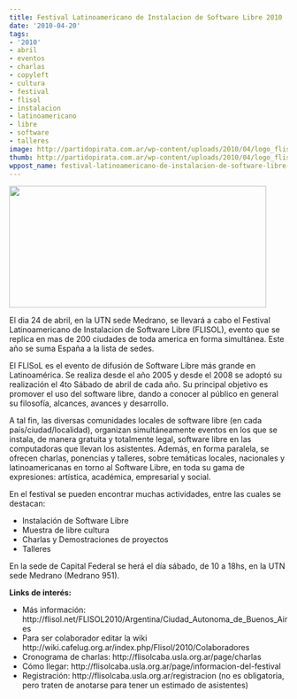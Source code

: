 ```yaml
---
title: Festival Latinoamericano de Instalacion de Software Libre 2010
date: '2010-04-20'
tags:
- '2010'
- abril
- eventos
- charlas
- copyleft
- cultura
- festival
- flisol
- instalacion
- latinoamericano
- libre
- software
- talleres
image: http://partidopirata.com.ar/wp-content/uploads/2010/04/logo_flisol.png
thumb: http://partidopirata.com.ar/wp-content/uploads/2010/04/logo_flisol.png
wppost_name: festival-latinoamericano-de-instalacion-de-software-libre-2010
---
```


<a href="http://partidopirata.com.ar/wp-content/uploads/2010/04/logo_flisol.png"><img class="aligncenter size-full wp-image-110" title="FLISOL" src="http://partidopirata.com.ar/wp-content/uploads/2010/04/logo_flisol.png" alt="" width="465" height="220" /></a>

El dia 24 de abril, en la UTN sede Medrano, se llevará a cabo el Festival Latinoamericano de Instalacion de Software Libre (FLISOL), evento que se replica en mas de 200 ciudades de toda america en forma simultánea. Este año se suma España a la lista de sedes.

El FLISoL es el evento de difusión de Software Libre más grande en Latinoamérica. Se realiza desde el año 2005 y desde el 2008 se adoptó su realización el 4to Sábado de abril de cada año. Su principal objetivo es promover el uso del software libre, dando a conocer al público en general su filosofía, alcances, avances y desarrollo.

A tal fin, las diversas comunidades locales de software libre (en cada país/ciudad/localidad), organizan simultáneamente eventos en los que se instala, de manera gratuita y totalmente legal, software libre en las computadoras que llevan los asistentes. Además, en forma paralela, se ofrecen charlas, ponencias y talleres, sobre temáticas locales, nacionales y latinoamericanas en torno al Software Libre, en toda su gama de expresiones: artística, académica, empresarial y social.

En el festival se pueden encontrar muchas actividades, entre las cuales se destacan:
<ul>
	<li>Instalación de Software Libre</li>
	<li>Muestra de libre cultura</li>
	<li>Charlas y Demostraciones de proyectos</li>
	<li>Talleres</li>
</ul>
En la sede de Capital Federal se herá el día sábado, de 10 a 18hs, en la UTN sede Medrano (Medrano 951).

<strong>Links de interés:</strong>
<ul>
	<li>Más información: http://flisol.net/FLISOL2010/Argentina/Ciudad_Autonoma_de_Buenos_Aires</li>
	<li>Para ser colaborador editar la wiki http://wiki.cafelug.org.ar/index.php/Flisol/2010/Colaboradores</li>
	<li>Cronograma de charlas: http://flisolcaba.usla.org.ar/page/charlas</li>
	<li>Cómo llegar: http://flisolcaba.usla.org.ar/page/informacion-del-festival</li>
	<li>Registración: http://flisolcaba.usla.org.ar/registracion (no es obligatoria, pero traten de anotarse para tener un estimado de asistentes)</li>
</ul>
